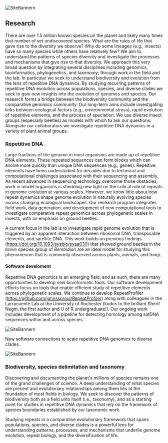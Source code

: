 ![SiteBannern](../researcharc.png)

## Research

There are over 1.5 million known species on the planet and likely many times that number of yet undiscovered species. What are the rules of life that gave rise to the diversity we observe? Why do some lineages (e.g., insects) have so many species while others have relatively few? We aim to understand the patterns of species diversity and investigate the processes and mechanisms that give rise to that diversity. We approach this very broad question by integrating several disciplines including genomics, bioinformatics, phylogenetics, and taxonomy; through work in the field and the lab. In particular we seek to understand biodiversity and evolution from the lens of repetitive DNA dynamics. By studying recurring patterns of repetitive DNA evolution across populations, species, and diverse clades we seek to gain new insights into the evolution of genomes and species. Our research forms a bridge between the biodiversity community and the comparative genomics community. Our long-term aims include investigating links between ecological factors (e.g., environmental stress), rapid evolution of repetitive elements, and the process of speciation. We use diverse insect groups (especially beetles) as models with which to ask our questions. Alongside our collaborators we investigate repetitive DNA dynamics in a variety of plant animal groups. 

### Repetitive DNA

Large fractions of the genome in most organisms are made up of repetitive DNA elements. These repeated sequences can form blocks which can evolve more quickly than unique DNA sequences (e.g., genes). Repeitive elements have been understudied for decades due to technical and computational challenges associated with their sequencing and assembly. As recent advances in sequencing technology overcome those obstacles, work in model organisms is shedding new light on the critical role of repeats in genome evolution at various scales. However, we know little about how repeat dynamics shape genome evolution in naturally evolving species across changing ecological landscapes. Our research program integrates field work, data generation, and development of new computational tools to investigate comparative repeat genomics across phylogenetic scales in insects, with an emphasis on ground beetles. 

A current focus in the lab is to investigate rapid genome evolution that is triggered by an apparent interaction between ribosomal DNA, transposable elements, and satellite DNA. This work builds on previous findings (https://doi.org/10.1093/sysbio/syaa030) that showed ground beetles in the _breve_ species group of _Bembidion_ are an ideal model for studying this phenomenom that is commonly observed across plants, animals, and fungi.

#### Software develoment

Repetitive DNA genomics is an emerging field, and as such, there are many opportunities to develop new bioinformatic tools. Our software development efforts focus on tools that enable efficient study of repetitive elements across phylogenetic scales. We continue to develop RepeatProfiler (https://github.com/johnssproul/RepeatProfiler) along with colleagues in the Larracuente Lab at the University of Rochester (kudos to the brilliant Sherif Negm, the first author and U of R undergraduate!). Our ongoing work includes development of a pipeline for detecting homology among satDNA sequences within and across species.

![SiteBannern](../RepeatProfiler.png)

New software connections to scale repetitive DNA genomics to diverse clades.

![SiteBannern](../RepeatPipelinesWorkflow.png)

### Biodiversity, species delimitation and taxonomy
Discovering and documenting the planet's millions of species remains one of the grand challenges of science. A deep understanding of what species are present and evolutionary relationships among them lies at the foundation of most fields in biology. We seek to discover the patterns of biodiversity both as a field unto itself (i.e., taxonomy), and as a starting point for studies in repetitive DNA dynamics that rely on the framework of species boundaries established by our taxonomic work. 

Studying repeats in a comparative evolutionary framework that spans populations, species, and diverse clades is a powerful lens for understanding patterns, processes, and mechanisms that underlie genome evolution, repeat biology, and the diversification of life. 
